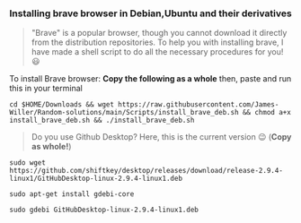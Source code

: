 ### Installing brave browser in Debian,Ubuntu and their derivatives 
  
 
  >"Brave" is a popular browser, though you cannot download it directly from the distribution repositories. To help you with installing brave, I have made a shell script to do all the necessary procedures for you! :smiley:


To install Brave browser: **Copy the following as a whole** then, paste and run this in your terminal 

`cd $HOME/Downloads && wget https://raw.githubusercontent.com/James-Willer/Random-solutions/main/Scripts/install_brave_deb.sh && chmod a+x install_brave_deb.sh && ./install_brave_deb.sh`


>Do you use Github Desktop? Here, this is the current version 😉 (**Copy as whole!**)
```
sudo wget https://github.com/shiftkey/desktop/releases/download/release-2.9.4-linux1/GitHubDesktop-linux-2.9.4-linux1.deb

sudo apt-get install gdebi-core

sudo gdebi GitHubDesktop-linux-2.9.4-linux1.deb
```
